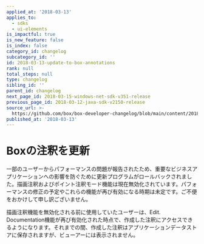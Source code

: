 ```yaml
---
applied_at: '2018-03-13'
applies_to:
  - sdks
  - ui-elements
is_impactful: true
is_new_feature: false
is_index: false
category_id: changelog
subcategory_id: ''
id: 2018-03-13-update-to-box-annotations
rank: null
total_steps: null
type: changelog
sibling_id: ''
parent_id: changelog
next_page_id: 2018-03-15-windows-net-sdk-v351-release
previous_page_id: 2018-03-12-java-sdk-v2150-release
source_url: >-
  https://github.com/box/box-developer-changelog/blob/main/content/2018/03-13-update-to-box-annotations.md
published_at: '2018-03-13'
---
```

# Boxの注釈を更新

一部のユーザーからパフォーマンスの問題が報告されたため、重要なビジネスアプリケーションへの影響を防ぐために更新プログラムがロールバックされました。描画注釈およびポイント注釈モード機能は現在無効化されています。パフォーマンスの修正の予定やこれらの機能が再び有効になる時期は未定です。ご不便をおかけして申し訳ございません。

描画注釈機能を無効化される前に使用していたユーザーは、Edit. Documentation機能が再び有効化された時点で、作成した注釈にアクセスできるようになります。それまでの間、作成した注釈はアプリケーションデータストアに保存されますが、ビューアーには表示されません。
